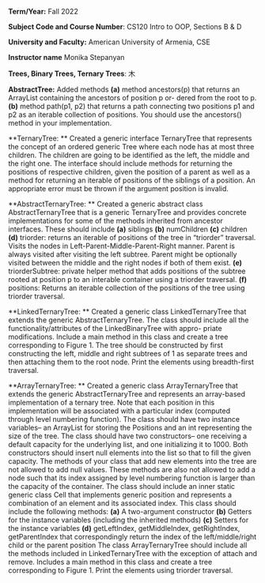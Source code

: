 **Term/Year:** Fall 2022

**Subject Code and Course Number**: CS120 Intro to OOP, Sections B & D

**University and Faculty:** American University of Armenia, CSE

**Instructor name**  Monika Stepanyan

**Trees, Binary Trees, Ternary Trees**: 木




**AbstractTree:**  Added methods
**(a)** method ancestors(p) that returns an ArrayList containing the ancestors of position p or-
dered from the root to p.
**(b)** method path(p1, p2) that returns a path connecting two positions p1 and p2 as an iterable
collection of positions. You should use the ancestors() method in your implementation.



**TernaryTree: ** Created a generic interface TernaryTree that represents the concept of an ordered generic Tree where each node has at most three children. The children are going to be identified as the left, the middle and the right one. The interface should include methods for returning the positions of respective children, given the position of a parent as well as a method for returning an iterable of positions of the siblings of a position. An appropriate error must be thrown if the argument position is invalid.

**AbstractTernaryTree: ** Created a generic abstract class AbstractTernaryTree that is a generic TernaryTree and provides concrete implementations for some of the methods inherited from ancestor interfaces. These should include
**(a)** siblings
**(b)** numChildren
**(c)** children
**(d)** triorder: returns an iterable of positions of the tree in “triorder” traversal. Visits the nodes in Left-Parent-Middle-Parent-Right manner. Parent is always visited after visiting the left subtree. Parent might be optionally visited between the middle and the right nodes if both of them exist.
**(e)** triorderSubtree: private helper method that adds positions of the subtree rooted at position p to an interable container using a triorder traversal.
**(f)** positions: Returns an iterable collection of the positions of the tree using triorder traversal.



**LinkedTernaryTree: ** Created a generic class LinkedTernaryTree that extends the generic AbstractTernaryTree. The class should include all the functionality/attributes of the LinkedBinaryTree with appro-
priate modifications. Include a main method in this class and create a tree corresponding to Figure 1. The tree should be constructed by first constructing the left, middle and right subtrees of 1 as separate trees and then attaching them to the root node. Print the elements using breadth-first traversal.

**ArrayTernaryTree: ** Created a generic class ArrayTernaryTree that extends the generic AbstractTernaryTree and represents an array-based implementation of a ternary tree. Note that each position in this implementation will be associated with a particular index (computed
through level numbering function).
The class should have two instance variables– an ArrayList for storing the Positions and an int representing the size of the tree.
The class should have two constructors– one receiving a default capacity for the underlying list, and one initializing it to 1000. Both constructors should insert null elements into the list so that to fill the given capacity.
The methods of your class that add new elements into the tree are not allowed to add null values. These methods are also not allowed to add a node such that its index assigned by level numbering function is larger than the capacity of the container.
The class should include an inner static generic class Cell that implements generic position and represents a combination of an element and its associated index. This class should include the following methods:
**(a)** A two-argument constructor
**(b)** Getters for the instance variables (including the inherited methods)
**(c)** Setters for the instance variables
**(d)** getLeftIndex, getMiddleIndex, getRightIndex, getParentIndex that correspondingly return the index of the left/middle/right child or the parent position
The class ArrayTernaryTree should include all the methods included in LinkedTernaryTree with the exception of attach and remove.
Includes a main method in this class and create a tree corresponding to Figure 1. Print the elements using triorder traversal.